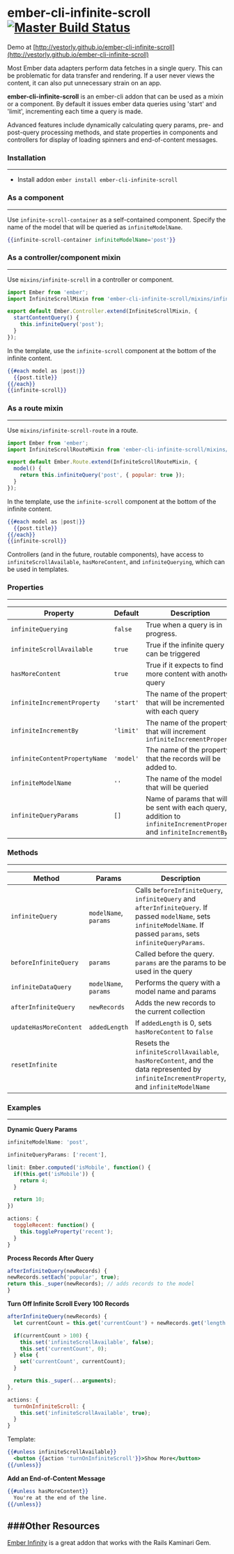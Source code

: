 # ember-cli-infinite-scroll [![Master Build Status](https://circleci.com/gh/Vestorly/ember-cli-infinite-scroll.png?style=shield)](https://circleci.com/gh/Vestorly/ember-cli-infinite-scroll/tree/master)
Demo at [http://vestorly.github.io/ember-cli-infinite-scroll](http://vestorly.github.io/ember-cli-infinite-scroll)

Most Ember data adapters perform data fetches in a single query. This can be problematic for data transfer and rendering. If a user never views the content, it can also put unnecessary strain on an app.   

**ember-cli-infinite-scroll** is an ember-cli addon that can be used as a mixin or a component. By default it issues ember data queries using 'start' and 'limit', incrementing each time a query is made.

Advanced features include dynamically calculating query params, pre- and post-query processing methods, and state properties in components and controllers for display of loading spinners and end-of-content messages.

### Installation
---

* Install addon `ember install ember-cli-infinite-scroll`

### As a component
---

Use `infinite-scroll-container` as a self-contained component. Specify the name of the model that will be queried as `infiniteModelName`.

```handlebars
{{infinite-scroll-container infiniteModelName='post'}}
```

### As a controller/component mixin
---

Use `mixins/infinite-scroll` in a controller or component.

```javascript
import Ember from 'ember';
import InfiniteScrollMixin from 'ember-cli-infinite-scroll/mixins/infinite-scroll';

export default Ember.Controller.extend(InfiniteScrollMixin, {
  startContentQuery() {
    this.infiniteQuery('post');
  }
});
```

In the template, use the `infinite-scroll` component at the bottom of the
infinite content.

```handlebars
{{#each model as |post|}}
  {{post.title}}
{{/each}}
{{infinite-scroll}}
```

### As a route mixin
---

Use `mixins/infinite-scroll-route` in a route.

```javascript
import Ember from 'ember';
import InfiniteScrollRouteMixin from 'ember-cli-infinite-scroll/mixins/infinite-scroll-route';

export default Ember.Route.extend(InfiniteScrollRouteMixin, {
  model() {
    return this.infiniteQuery('post', { popular: true });
  }
});
```

In the template, use the `infinite-scroll` component at the bottom of the infinite content.

```handlebars
{{#each model as |post|}}
  {{post.title}}
{{/each}}
{{infinite-scroll}}
```

Controllers (and in the future, routable components), have access to `infiniteScrollAvailable`, `hasMoreContent`, and `infiniteQuerying`, which can be used in templates.

### Properties
---

| Property | Default | Description |
|----------|-------------|---------|
| `infiniteQuerying` | `false` | True when a query is in progress. |
| `infiniteScrollAvailable` | `true` | True if the infinite query can be triggered |
| `hasMoreContent` | `true` | True if it expects to find more content with another query |
| `infiniteIncrementProperty` | `'start'` | The name of the property that will be incremented with each query |
| `infiniteIncrementBy` | `'limit'` | The name of the property that will increment `infiniteIncrementProperty` |
| `infiniteContentPropertyName` | `'model'` | The name of the property that the records will be added to. |
| `infiniteModelName` | `''` | The name of the model that will be queried |
| `infiniteQueryParams` | `[]` | Name of params that will be sent with each query, in addition to `infiniteIncrementProperty` and `infiniteIncrementBy` |

### Methods
---

| Method | Params | Description |
|--------|--------|-------------|
| `infiniteQuery` | `modelName`, `params` | Calls `beforeInfiniteQuery`, `infiniteQuery` and `afterInfiniteQuery`. If passed `modelName`, sets `infiniteModelName`. If passed `params`, sets `infiniteQueryParams`. |
| `beforeInfiniteQuery` | `params` | Called before the query. `params` are the params to be used in the query |
| `infiniteDataQuery` | `modelName`, `params` | Performs the query with a model name and params |
| `afterInfiniteQuery` | `newRecords` | Adds the new records to the current collection |
| `updateHasMoreContent` | `addedLength` | If `addedLength` is 0, sets `hasMoreContent` to `false` |
| `resetInfinite` | | Resets the `infiniteScrollAvailable`, `hasMoreContent`, and the data represented by `infiniteIncrementProperty`, and `infiniteModelName` |

### Examples
---

**Dynamic Query Params**

```javascript
infiniteModelName: 'post',

infiniteQueryParams: ['recent'],

limit: Ember.computed('isMobile', function() {
  if(this.get('isMobile')) {
    return 4;
  }

  return 10;
})

actions: {
  toggleRecent: function() {
    this.toggleProperty('recent');
  }
}
```


**Process Records After Query**

```javascript
afterInfiniteQuery(newRecords) {
newRecords.setEach('popular', true);
return this._super(newRecords); // adds records to the model
}
```


**Turn Off Infinite Scroll Every 100 Records**

```javascript
afterInfiniteQuery(newRecords) {
  let currentCount = this.get('currentCount') + newRecords.get('length');

  if(currentCount > 100) {
    this.set('infiniteScrollAvailable', false);
    this.set('currentCount', 0);
  } else {
    set('currentCount', currentCount);
  }

  return this._super(...arguments);
},

actions: {
  turnOnInfiniteScroll: {
    this.set('infiniteScrollAvailable', true);
  }
}
```

Template:
```handlebars
{{#unless infiniteScrollAvailable}}
  <button {{action 'turnOnInfiniteScroll'}}>Show More</button>
{{/unless}}
```

**Add an End-of-Content Message**

```handlebars
{{#unless hasMoreContent}}
  You're at the end of the line.
{{/unless}}
```

###Other Resources
---

[Ember Infinity](http://hhff.github.io/ember-infinity/) is a great addon that works with the Rails Kaminari Gem.
